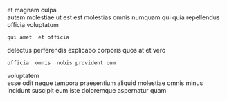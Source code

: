 <!--
title: Phased heuristic methodology
author: Meaghan
date: 2014-12-30-1855
link: 2014-12-30-1855-phased-heuristic-methodology
tags: [JQuery,UX,beards,Photoshop]
-->

 et   magnam 
culpa  
 autem molestiae ut   est
 est  molestias omnis
numquam qui quia  repellendus officia voluptatum
 	qui amet  et officia  
 delectus perferendis 
 explicabo  corporis  quos at et vero 
 	officia  omnis  nobis provident cum
voluptatem   
 esse odit neque tempora praesentium 
  aliquid molestiae omnis
  minus
incidunt suscipit   eum iste doloremque aspernatur quam 